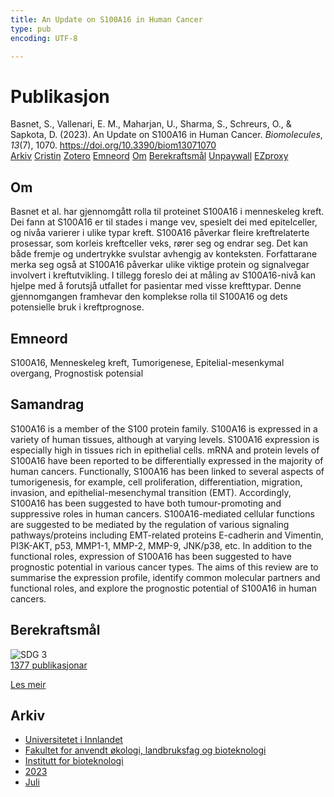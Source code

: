 ```yaml
---
title: An Update on S100A16 in Human Cancer
type: pub
encoding: UTF-8

---
```

<h1>Publikasjon</h1>
<article id="csl-bib-container-VZ4EFQCL" class="csl-bib-container">
  <div class="csl-bib-body"> <div class="csl-entry">Basnet, S., Vallenari, E. M., Maharjan, U., Sharma, S., Schreurs, O., &#38; Sapkota, D. (2023). An Update on S100A16 in Human Cancer. <i>Biomolecules</i>, <i>13</i>(7), 1070. <a href="https://doi.org/10.3390/biom13071070">https://doi.org/10.3390/biom13071070</a></div> </div>
  <div class="csl-bib-buttons">
    <a href="#taxonomy-article-VZ4EFQCL" alt="archive" class="csl-bib-button">Arkiv</a>
    <a href="https://app.cristin.no/results/show.jsf?id=2161527" alt="Cristin" class="csl-bib-button">Cristin</a>
    <a href="http://zotero.org/groups/5881554/items/VZ4EFQCL" alt="Zotero" class="csl-bib-button">Zotero</a>
    <a href="#keywords-article-VZ4EFQCL" alt="keywords" class="csl-bib-button">Emneord</a>
    <a href="#about-article-VZ4EFQCL" alt="about_pub" class="csl-bib-button">Om</a>
    <a href="#sdg-article-VZ4EFQCL" alt="sdg" class="csl-bib-button">Berekraftsmål</a>
    <a href="https://www.mdpi.com/2218-273X/13/7/1070/pdf?version=1688372042" alt="Unpaywall" class="csl-bib-button">Unpaywall</a>
    <a href="https://www.mdpi.com/2218-273X/13/7/1070/pdf?version=1688372042" alt="EZproxy" class="csl-bib-button">EZproxy</a>
  </div>
  <div id="csl-bib-meta-container-VZ4EFQCL"></div>
</article>
<div id="csl-bib-meta-VZ4EFQCL" class="csl-bib-meta">
  <article id="about-article-VZ4EFQCL" class="about_pub-article">
    <h1>Om</h1>
    Basnet et al. har gjennomgått rolla til proteinet S100A16 i menneskeleg kreft. Dei fann at S100A16 er til stades i mange vev, spesielt dei med epitelceller, og nivåa varierer i ulike typar kreft. S100A16 påverkar fleire kreftrelaterte prosessar, som korleis kreftceller veks, rører seg og endrar seg. Det kan både fremje og undertrykke svulstar avhengig av konteksten. Forfattarane merka seg også at S100A16 påverkar ulike viktige protein og signalvegar involvert i kreftutvikling. I tillegg foreslo dei at måling av S100A16-nivå kan hjelpe med å forutsjå utfallet for pasientar med visse krefttypar. Denne gjennomgangen framhevar den komplekse rolla til S100A16 og dets potensielle bruk i kreftprognose.
  </article>
  <article id="keywords-article-VZ4EFQCL" class="keywords-article">
    <h1>Emneord</h1>
    S100A16, Menneskeleg kreft, Tumorigenese, Epitelial-mesenkymal overgang, Prognostisk potensial
  </article>
  <article id="abstract-article-VZ4EFQCL" class="abstract-article">
    <h1>Samandrag</h1>
    S100A16 is a member of the S100 protein family. S100A16 is expressed in a variety of human tissues, although at varying levels. S100A16 expression is especially high in tissues rich in epithelial cells. mRNA and protein levels of S100A16 have been reported to be differentially expressed in the majority of human cancers. Functionally, S100A16 has been linked to several aspects of tumorigenesis, for example, cell proliferation, differentiation, migration, invasion, and epithelial-mesenchymal transition (EMT). Accordingly, S100A16 has been suggested to have both tumour-promoting and suppressive roles in human cancers. S100A16-mediated cellular functions are suggested to be mediated by the regulation of various signaling pathways/proteins including EMT-related proteins E-cadherin and Vimentin, PI3K-AKT, p53, MMP1-1, MMP-2, MMP-9, JNK/p38, etc. In addition to the functional roles, expression of S100A16 has been suggested to have prognostic potential in various cancer types. The aims of this review are to summarise the expression profile, identify common molecular partners and functional roles, and explore the prognostic potential of S100A16 in human cancers.
  </article>
  <article id="sdg-article-VZ4EFQCL" class="sdg-article">
    <h1>Berekraftsmål</h1>
    <div class="sdg-container"><div id="sdg3" class="sdg">
        <img src="{{< params subfolder >}}images/sdg/sdg03_nn.png" class="image" alt="SDG 3">
        <div class="sdg-overlay">
          <a href="{{< params subfolder >}}nn/archive/?sdg=3#archive" class="sdg-publication-count"><span>1377</span> publikasjonar</a>
          <p><a href="https://fn.no/om-fn/fns-baerekraftsmaal/god-helse-og-livskvalitet?lang=nno-NO" class="sdg-read-more">Les meir</a></p>
        </div>
      </div></div>
  </article>
  <article id="taxonomy-article-VZ4EFQCL" class="taxonomy-article">
    <h1>Arkiv</h1>
    <ul>
      <li><a href="{{< params subfolder >}}nn/archive/?key=3DCRN523">Universitetet i Innlandet</a></li>
      <li><a href="{{< params subfolder >}}nn/archive/?key=T77LXH6D">Fakultet for anvendt økologi, landbruksfag og bioteknologi</a></li>
      <li><a href="{{< params subfolder >}}nn/archive/?key=VL6KDQ85">Institutt for bioteknologi</a></li>
      <li><a href="{{< params subfolder >}}nn/archive/?key=IK56H2PP">2023</a></li>
      <li><a href="{{< params subfolder >}}nn/archive/?key=B96CHASY">Juli</a></li>
    </ul>
  </article>
</div>
